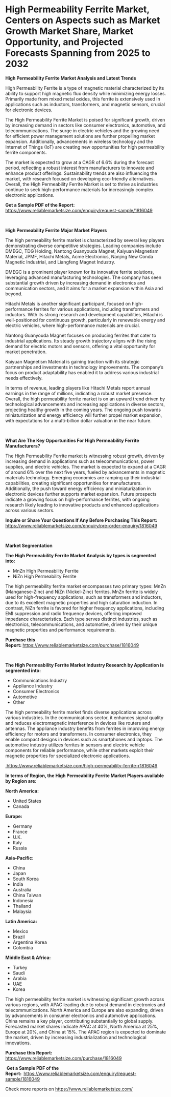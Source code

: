 <p><h1>High Permeability Ferrite Market, Centers on Aspects such as Market Growth Market Share, Market Opportunity, and Projected Forecasts Spanning from 2025 to 2032</h1></p><p><strong>High Permeability Ferrite Market Analysis and Latest Trends</strong></p>
<p><p>High Permeability Ferrite is a type of magnetic material characterized by its ability to support high magnetic flux density while minimizing energy losses. Primarily made from mixed metal oxides, this ferrite is extensively used in applications such as inductors, transformers, and magnetic sensors, crucial for electronic devices. </p><p>The High Permeability Ferrite Market is poised for significant growth, driven by increasing demand in sectors like consumer electronics, automotive, and telecommunications. The surge in electric vehicles and the growing need for efficient power management solutions are further propelling market expansion. Additionally, advancements in wireless technology and the Internet of Things (IoT) are creating new opportunities for high permeability ferrite components. </p><p>The market is expected to grow at a CAGR of 6.6% during the forecast period, reflecting a robust interest from manufacturers to innovate and enhance product offerings. Sustainability trends are also influencing the market, with research focused on developing eco-friendly alternatives. Overall, the High Permeability Ferrite Market is set to thrive as industries continue to seek high-performance materials for increasingly complex electronic applications.</p></p>
<p><strong>Get a Sample PDF of the Report:&nbsp;</strong> <a href="https://www.reliablemarketsize.com/enquiry/request-sample/1816049?utm_campaign=1836&utm_medium=2&utm_source=Github&utm_content=ia&utm_term=30012025&utm_id=high-permeability-ferrite">https://www.reliablemarketsize.com/enquiry/request-sample/1816049</a></p>
<p>&nbsp;</p>
<p><strong>High Permeability Ferrite Major Market Players</strong></p>
<p><p>The high permeability ferrite market is characterized by several key players demonstrating diverse competitive strategies. Leading companies include DMEGC, TDG Holding, Nantong Guanyouda Magnet, Kaiyuan Magnetism Material, JPMF, Hitachi Metals, Acme Electronics, Nanjing New Conda Magnetic Industrial, and Liangfeng Magnet Industry.</p><p>DMEGC is a prominent player known for its innovative ferrite solutions, leveraging advanced manufacturing technologies. The company has seen substantial growth driven by increasing demand in electronics and communication sectors, and it aims for a market expansion within Asia and beyond.</p><p>Hitachi Metals is another significant participant, focused on high-performance ferrites for various applications, including transformers and inductors. With its strong research and development capabilities, Hitachi is well-positioned for continuous growth, particularly in renewable energy and electric vehicles, where high-performance materials are crucial.</p><p>Nantong Guanyouda Magnet focuses on producing ferrites that cater to industrial applications. Its steady growth trajectory aligns with the rising demand for electric motors and sensors, offering a vital opportunity for market penetration.</p><p>Kaiyuan Magnetism Material is gaining traction with its strategic partnerships and investments in technology improvements. The company’s focus on product adaptability has enabled it to address various industrial needs effectively.</p><p>In terms of revenue, leading players like Hitachi Metals report annual earnings in the range of millions, indicating a robust market presence. Overall, the high permeability ferrite market is on an upward trend driven by technological advancements and increasing applications in diverse sectors, projecting healthy growth in the coming years. The ongoing push towards miniaturization and energy efficiency will further propel market expansion, with expectations for a multi-billion dollar valuation in the near future.</p></p>
<p>&nbsp;</p>
<p><strong>What Are The Key Opportunities For High Permeability Ferrite Manufacturers?</strong></p>
<p><p>The High Permeability Ferrite market is witnessing robust growth, driven by increasing demand in applications such as telecommunications, power supplies, and electric vehicles. The market is expected to expand at a CAGR of around 6% over the next five years, fueled by advancements in magnetic materials technology. Emerging economies are ramping up their industrial capabilities, creating significant opportunities for manufacturers. Additionally, the push toward energy efficiency and miniaturization in electronic devices further supports market expansion. Future prospects indicate a growing focus on high-performance ferrites, with ongoing research likely leading to innovative products and enhanced applications across various sectors.</p></p>
<p><strong>Inquire or Share Your Questions If Any Before Purchasing This Report:</strong> <a href="https://www.reliablemarketsize.com/enquiry/pre-order-enquiry/1816049?utm_campaign=1836&utm_medium=2&utm_source=Github&utm_content=ia&utm_term=30012025&utm_id=high-permeability-ferrite">https://www.reliablemarketsize.com/enquiry/pre-order-enquiry/1816049</a></p>
<p>&nbsp;</p>
<p><strong>Market Segmentation</strong></p>
<p><strong>The High Permeability Ferrite Market Analysis by types is segmented into:</strong></p>
<p><ul><li>MnZn High Permeability Ferrite</li><li>NiZn High Permeability Ferrite</li></ul></p>
<p><p>The high permeability ferrite market encompasses two primary types: MnZn (Manganese-Zinc) and NiZn (Nickel-Zinc) ferrites. MnZn ferrite is widely used for high-frequency applications, such as transformers and inductors, due to its excellent magnetic properties and high saturation induction. In contrast, NiZn ferrite is favored for higher frequency applications, including EMI suppression and radio frequency devices, offering improved impedance characteristics. Each type serves distinct industries, such as electronics, telecommunications, and automotive, driven by their unique magnetic properties and performance requirements.</p></p>
<p><strong>Purchase this Report:&nbsp;</strong><a href="https://www.reliablemarketsize.com/purchase/1816049?utm_campaign=1836&utm_medium=2&utm_source=Github&utm_content=ia&utm_term=30012025&utm_id=high-permeability-ferrite">https://www.reliablemarketsize.com/purchase/1816049</a></p>
<p>&nbsp;</p>
<p><strong>The High Permeability Ferrite Market Industry Research by Application is segmented into:</strong></p>
<p><ul><li>Communications Industry</li><li>Appliance Industry</li><li>Consumer Electronics</li><li>Automotive</li><li>Other</li></ul></p>
<p><p>The high permeability ferrite market finds diverse applications across various industries. In the communications sector, it enhances signal quality and reduces electromagnetic interference in devices like routers and antennas. The appliance industry benefits from ferrites in improving energy efficiency for motors and transformers. In consumer electronics, they enable compact designs in devices such as smartphones and laptops. The automotive industry utilizes ferrites in sensors and electric vehicle components for reliable performance, while other markets exploit their magnetic properties for specialized electronic applications.</p></p>
<p><a href="https://www.reliablemarketsize.com/high-permeability-ferrite-r1816049?utm_campaign=1836&utm_medium=2&utm_source=Github&utm_content=ia&utm_term=30012025&utm_id=high-permeability-ferrite">&nbsp;https://www.reliablemarketsize.com/high-permeability-ferrite-r1816049</a></p>
<p><strong>In terms of Region, the High Permeability Ferrite Market Players available by Region are:</strong></p>
<p>
    <p> <strong> North America: </strong>
        <ul>
            <li>United States</li>
            <li>Canada</li>
        </ul>
        </p> 
    <p> <strong> Europe: </strong>
        <ul>
            <li>Germany</li>
            <li>France</li>
            <li>U.K.</li>
            <li>Italy</li>
            <li>Russia</li>
        </ul>
        </p> 
    <p> <strong> Asia-Pacific: </strong>
        <ul>
            <li>China</li>
            <li>Japan</li>
            <li>South Korea</li>
            <li>India</li>
            <li>Australia</li>
            <li>China Taiwan</li>
            <li>Indonesia</li>
            <li>Thailand</li>
            <li>Malaysia</li>
        </ul>
        </p> 
    <p> <strong> Latin America: </strong>
        <ul>
            <li>Mexico</li>
            <li>Brazil</li>
            <li>Argentina Korea</li>
            <li>Colombia</li>
        </ul>
        </p> 
    <p> <strong> Middle East & Africa: </strong>
        <ul>
            <li>Turkey</li>
            <li>Saudi</li>
            <li>Arabia</li>
            <li>UAE</li>
            <li>Korea</li>
        </ul>
    </p>
    </p>
<p><p>The high permeability ferrite market is witnessing significant growth across various regions, with APAC leading due to robust demand in electronics and telecommunications. North America and Europe are also expanding, driven by advancements in consumer electronics and automotive applications. China remains a key player, contributing substantially to global supply. Forecasted market shares indicate APAC at 40%, North America at 25%, Europe at 20%, and China at 15%. The APAC region is expected to dominate the market, driven by increasing industrialization and technological innovations.</p></p>
<p><strong>Purchase this Report: </strong><a href="https://www.reliablemarketsize.com/purchase/1816049?utm_campaign=1836&utm_medium=2&utm_source=Github&utm_content=ia&utm_term=30012025&utm_id=high-permeability-ferrite">https://www.reliablemarketsize.com/purchase/1816049</a></p>
<p>&nbsp;<strong>Get a Sample PDF of the Report:&nbsp;&nbsp;</strong><a href="https://www.reliablemarketsize.com/enquiry/request-sample/1816049?utm_campaign=1836&utm_medium=2&utm_source=Github&utm_content=ia&utm_term=30012025&utm_id=high-permeability-ferrite">https://www.reliablemarketsize.com/enquiry/request-sample/1816049</a></p>
<p><strong></strong></p>
<p>Check more reports on <a href="https://www.reliablemarketsize.com/?utm_campaign=1836&utm_medium=2&utm_source=Github&utm_content=ia&utm_term=30012025&utm_id=high-permeability-ferrite">https://www.reliablemarketsize.com/</a></p>